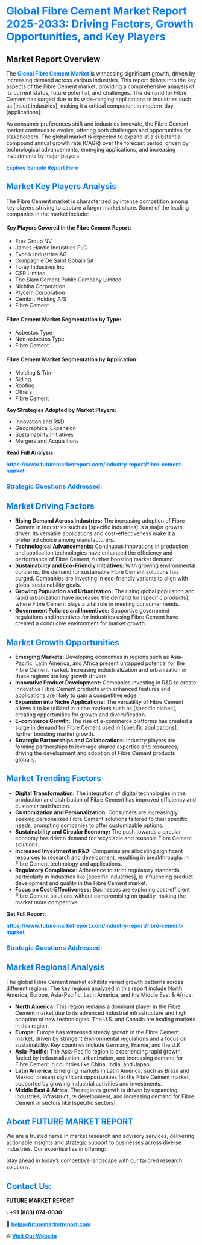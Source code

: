 <h1 style="color: #007BFF;">Global Fibre Cement Market Report 2025-2033: Driving Factors, Growth Opportunities, and Key Players</h1>

<section id="overview">
<h2>Market Report Overview</h2>
<p>The <a href="https://www.futuremarketreport.com/industry-report/fibre-cement-market" style="color: #007BFF; text-decoration: none;"><strong>Global Fibre Cement Market</strong></a> is witnessing significant growth, driven by increasing demand across various industries. This report delves into the key aspects of the Fibre Cement market, providing a comprehensive analysis of its current status, future potential, and challenges. The demand for Fibre Cement has surged due to its wide-ranging applications in industries such as [insert industries], making it a critical component in modern-day [applications].</p>
<p>As consumer preferences shift and industries innovate, the Fibre Cement market continues to evolve, offering both challenges and opportunities for stakeholders. The global market is expected to expand at a substantial compound annual growth rate (CAGR) over the forecast period, driven by technological advancements, emerging applications, and increasing investments by major players.</p>
</section>

<section id="overview">
<p><a href="https://www.futuremarketreport.com/request-sample/reportId=100767" style="color: #007BFF; text-decoration: none;"><strong>Explore Sample Report Here</strong></a></p>
</section>

<section id="key-players">
<h2 style="color: #007BFF;">Market Key Players Analysis</h2>
<p>The Fibre Cement market is characterized by intense competition among key players striving to capture a larger market share. Some of the leading companies in the market include:</p>
<h4>Key Players Covered in the Fibre Cement Report:</h4>
<ul><li>Etex Group NV</li><li>James Hardie Industries PLC</li><li>Evonik Industries AG</li><li>Compagnie De Saint Gobain SA</li><li>Toray Industries Inc</li><li>CSR Limited</li><li>The Siam Cement Public Company Limited</li><li>Nichiha Corporation</li><li>Plycem Corporation</li><li>Cembrit Holding A/S</li><li>Fibre Cement</li></ul>
<h4>Fibre Cement Market Segmentation by Type:</h4>
<ul><li>Asbestos Type</li><li>Non-asbestos Type</li><li>Fibre Cement</li></ul>

<h4>Fibre Cement Market Segmentation by Application:</h4>
<ul><li>Molding &amp; Trim</li><li>Siding</li><li>Roofing</li><li>Others</li><li>Fibre Cement</li></ul>
<p><strong>Key Strategies Adopted by Market Players:</strong></p>
<ul>
<li>Innovation and R&D</li>
<li>Geographical Expansion</li>
<li>Sustainability Initiatives</li>
<li>Mergers and Acquisitions</li>
</ul>
</section>

<section>
<p><strong>Read Full Analysis: </strong></p><a href="https://www.futuremarketreport.com/industry-report/fibre-cement-market" style="color: #007BFF; text-decoration: none;"><strong>https://www.futuremarketreport.com/industry-report/fibre-cement-market</strong></a>
<h3 style="color: #007BFF;">Strategic Questions Addressed:</h3>
</section>

<section id="driving-factors">
<h2 style="color: #007BFF;">Market Driving Factors</h2>
<ul>
<li><strong>Rising Demand Across Industries:</strong> The increasing adoption of Fibre Cement in industries such as [specific industries] is a major growth driver. Its versatile applications and cost-effectiveness make it a preferred choice among manufacturers.</li>
<li><strong>Technological Advancements:</strong> Continuous innovations in production and application technologies have enhanced the efficiency and performance of Fibre Cement, further boosting market demand.</li>
<li><strong>Sustainability and Eco-Friendly Initiatives:</strong> With growing environmental concerns, the demand for sustainable Fibre Cement solutions has surged. Companies are investing in eco-friendly variants to align with global sustainability goals.</li>
<li><strong>Growing Population and Urbanization:</strong> The rising global population and rapid urbanization have increased the demand for [specific products], where Fibre Cement plays a vital role in meeting consumer needs.</li>
<li><strong>Government Policies and Incentives:</strong> Supportive government regulations and incentives for industries using Fibre Cement have created a conducive environment for market growth.</li>
</ul>
</section>

<section id="growth-opportunities">
<h2 style="color: #007BFF;">Market Growth Opportunities</h2>
<ul>
<li><strong>Emerging Markets:</strong> Developing economies in regions such as Asia-Pacific, Latin America, and Africa present untapped potential for the Fibre Cement market. Increasing industrialization and urbanization in these regions are key growth drivers.</li>
<li><strong>Innovative Product Development:</strong> Companies investing in R&D to create innovative Fibre Cement products with enhanced features and applications are likely to gain a competitive edge.</li>
<li><strong>Expansion into Niche Applications:</strong> The versatility of Fibre Cement allows it to be utilized in niche markets such as [specific niches], creating opportunities for growth and diversification.</li>
<li><strong>E-commerce Growth:</strong> The rise of e-commerce platforms has created a surge in demand for Fibre Cement used in [specific applications], further boosting market growth.</li>
<li><strong>Strategic Partnerships and Collaborations:</strong> Industry players are forming partnerships to leverage shared expertise and resources, driving the development and adoption of Fibre Cement products globally.</li>
</ul>
</section>

<section id="trending-factors">
<h2 style="color: #007BFF;">Market Trending Factors</h2>
<ul>
<li><strong>Digital Transformation:</strong> The integration of digital technologies in the production and distribution of Fibre Cement has improved efficiency and customer satisfaction.</li>
<li><strong>Customization and Personalization:</strong> Consumers are increasingly seeking personalized Fibre Cement solutions tailored to their specific needs, prompting companies to offer customizable options.</li>
<li><strong>Sustainability and Circular Economy:</strong> The push towards a circular economy has driven demand for recyclable and reusable Fibre Cement solutions.</li>
<li><strong>Increased Investment in R&D:</strong> Companies are allocating significant resources to research and development, resulting in breakthroughs in Fibre Cement technology and applications.</li>
<li><strong>Regulatory Compliance:</strong> Adherence to strict regulatory standards, particularly in industries like [specific industries], is influencing product development and quality in the Fibre Cement market.</li>
<li><strong>Focus on Cost-Effectiveness:</strong> Businesses are exploring cost-efficient Fibre Cement solutions without compromising on quality, making the market more competitive.</li>
</ul>
</section>

<section>
<p><strong>Get Full Report: </strong></p><a href="https://www.futuremarketreport.com/industry-report/fibre-cement-market" style="color: #007BFF; text-decoration: none;"><strong>https://www.futuremarketreport.com/industry-report/fibre-cement-market</strong></a>
<h3 style="color: #007BFF;">Strategic Questions Addressed:</h3>
</section>


<section id="regional-analysis">
<h2 style="color: #007BFF;">Market Regional Analysis</h2>
<p>The global Fibre Cement market exhibits varied growth patterns across different regions. The key regions analyzed in this report include North America, Europe, Asia-Pacific, Latin America, and the Middle East & Africa:</p>
<ul>
<li><strong>North America:</strong> This region remains a dominant player in the Fibre Cement market due to its advanced industrial infrastructure and high adoption of new technologies. The U.S. and Canada are leading markets in this region.</li>
<li><strong>Europe:</strong> Europe has witnessed steady growth in the Fibre Cement market, driven by stringent environmental regulations and a focus on sustainability. Key countries include Germany, France, and the U.K.</li>
<li><strong>Asia-Pacific:</strong> The Asia-Pacific region is experiencing rapid growth, fueled by industrialization, urbanization, and increasing demand for Fibre Cement in countries like China, India, and Japan.</li>
<li><strong>Latin America:</strong> Emerging markets in Latin America, such as Brazil and Mexico, present significant opportunities for the Fibre Cement market, supported by growing industrial activities and investments.</li>
<li><strong>Middle East & Africa:</strong> The region’s growth is driven by expanding industries, infrastructure development, and increasing demand for Fibre Cement in sectors like [specific sectors].</li>
</ul>
</section>

<footer>
<h2 style="color: #007BFF;">About FUTURE MARKET REPORT</h2>
<p>We are a trusted name in market research and advisory services, delivering actionable insights and strategic support to businesses across diverse industries. Our expertise lies in offering:</p>

<p>Stay ahead in today’s competitive landscape with our tailored research solutions.</p>

<h2 style="color: #007BFF;">Contact Us:</h2>
<p><strong>FUTURE MARKET REPORT</strong></p>
<p>📞 <strong>+91 (883) 074-8030</strong></p>
<p>📧 <strong><a href="mailto:help@futuremarketreport.com" style="color: #007BFF;">help@futuremarketreport.com</a></strong></p>
<p>🌐 <strong><a href="https://www.futuremarketreport.com/" style="color: #007BFF;">Visit Our Website</a></strong></p>
</footer>